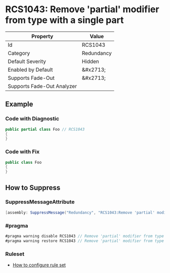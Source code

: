 # RCS1043: Remove 'partial' modifier from type with a single part

| Property | Value |
| -------- | ----- |
| Id | RCS1043 |
| Category | Redundancy |
| Default Severity | Hidden |
| Enabled by Default | &\#x2713; |
| Supports Fade\-Out | &\#x2713; |
| Supports Fade\-Out Analyzer |  |

## Example

### Code with Diagnostic

```csharp
public partial class Foo // RCS1043
{
}
```

### Code with Fix

```csharp
public class Foo
{
}
```

## How to Suppress

### SuppressMessageAttribute

```csharp
[assembly: SuppressMessage("Redundancy", "RCS1043:Remove 'partial' modifier from type with a single part.", Justification = "<Pending>")]
```

### \#pragma

```csharp
#pragma warning disable RCS1043 // Remove 'partial' modifier from type with a single part.
#pragma warning restore RCS1043 // Remove 'partial' modifier from type with a single part.
```

### Ruleset

* [How to configure rule set](../HowToConfigureAnalyzers.md)
